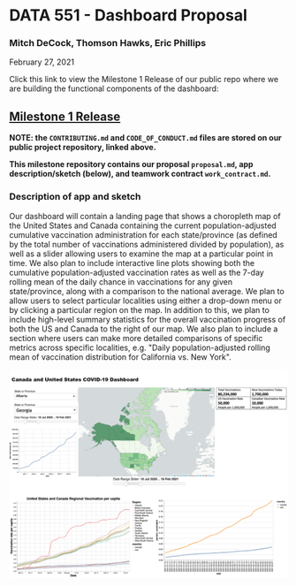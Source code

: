 # DATA 551 - Dashboard Proposal

### Mitch DeCock, Thomson Hawks, Eric Phillips
February 27, 2021

Click this link to view the Milestone 1 Release of our public repo where we are building the functional components of the dashboard:

## [Milestone 1 Release](https://github.com/ubco-mds-2020-labs/covid_vaccine_dashboard/releases/tag/v1.0)

**NOTE: the `CONTRIBUTING.md` and `CODE_OF_CONDUCT.md` files are stored on our public project repository, linked above.**

**This milestone repository contains our proposal `proposal.md`, app description/sketch (below), and teamwork contract `work_contract.md`.**

### Description of app and sketch

Our dashboard will contain a landing page that shows a choropleth map of the United States and Canada containing the current population-adjusted cumulative vaccination administration for each state/province (as defined by the total number of vaccinations administered divided by population), as well as a slider allowing users to examine the map at a particular point in time. We also plan to include interactive line plots showing both the cumulative population-adjusted vaccination rates as well as the 7-day rolling mean of the daily chance in vaccinations for any given state/province, along with a comparison to the national average. We plan to allow users to select particular localities using either a drop-down menu or by clicking a particular region on the map. In addition to this, we plan to include high-level summary statistics for the overall vaccination progress of both the US and Canada to the right of our map. We also plan to include a section where users can make more detailed comparisons of specific metrics across specific localities, e.g. "Daily population-adjusted rolling mean of vaccination distribution for California vs. New York".

![sketch](Corona_dashboard_proposal_imagepsd.png)
